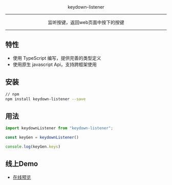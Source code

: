 

<div align="center">
  keydown-listener
</div>

---

<div align="center">

监听按键，返回web页面中按下的按键

<!-- [![npm download](https://img.shields.io/npm/dw/watermark-monitor)](https://www.npmjs.com/package/watermark-monitor)
[![npm license](https://img.shields.io/npm/l/watermark-monitor)](https://www.npmjs.com/package/watermark-monitor)
[![npm type definitions](https://img.shields.io/npm/types/badge-maker)](https://www.npmjs.com/package/watermark-monitor) -->

</div>

---

## 特性
- 使用 TypeScript 编写，提供完善的类型定义
- 使用原生 javascript Api，支持跨框架使用

## 安装

```bash
// npm
npm install keydown-listener --save
```

## 用法

```js
import keydownListener from "keydown-listener";

const keyGen = keydownListener()

console.log(keyGen.keys)
```

##  线上Demo

* [在线预览](https://dbsds.github.io/keydown-listener/)

